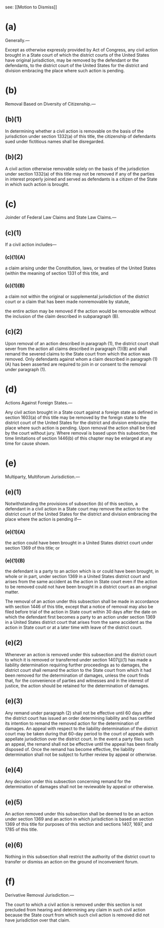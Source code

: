see: [[Motion to Dismiss]]
# (a)
Generally.—

Except as otherwise expressly provided by Act of Congress, any civil action brought in a State court of which the district courts of the United States have original jurisdiction, may be removed by the defendant or the defendants, to the district court of the United States for the district and division embracing the place where such action is pending.

# (b)
Removal Based on Diversity of Citizenship.—

## (b)(1)

In determining whether a civil action is removable on the basis of the jurisdiction under section 1332(a) of this title, the citizenship of defendants sued under fictitious names shall be disregarded.

## (b)(2)

A civil action otherwise removable solely on the basis of the jurisdiction under section 1332(a) of this title may not be removed if any of the parties in interest properly joined and served as defendants is a citizen of the State in which such action is brought.

# (c)
Joinder of Federal Law Claims and State Law Claims.—

## (c)(1)

If a civil action includes—

### (c)(1)(A)

a claim arising under the Constitution, laws, or treaties of the United States (within the meaning of section 1331 of this title, and

### (c)(1)(B)

a claim not within the original or supplemental jurisdiction of the district court or a claim that has been made nonremovable by statute,

the entire action may be removed if the action would be removable without the inclusion of the claim described in subparagraph (B).

## (c)(2)

Upon removal of an action described in paragraph (1), the district court shall sever from the action all claims described in paragraph (1)(B) and shall remand the severed claims to the State court from which the action was removed. Only defendants against whom a claim described in paragraph (1)(A) has been asserted are required to join in or consent to the removal under paragraph (1).

# (d)
Actions Against Foreign States.—

Any civil action brought in a State court against a foreign state as defined in section 1603(a) of this title may be removed by the foreign state to the district court of the United States for the district and division embracing the place where such action is pending. Upon removal the action shall be tried by the court without jury. Where removal is based upon this subsection, the time limitations of section 1446(b) of this chapter may be enlarged at any time for cause shown.

# (e)
Multiparty, Multiforum Jurisdiction.—

## (e)(1)
Notwithstanding the provisions of subsection (b) of this section, a defendant in a civil action in a State court may remove the action to the district court of the United States for the district and division embracing the place where the action is pending if—

### (e)(1)(A)

the action could have been brought in a United States district court under section 1369 of this title; or

### (e)(1)(B)

the defendant is a party to an action which is or could have been brought, in whole or in part, under section 1369 in a United States district court and arises from the same accident as the action in State court even if the action to be removed could not have been brought in a district court as an original matter.

The removal of an action under this subsection shall be made in accordance with section 1446 of this title, except that a notice of removal may also be filed before trial of the action in State court within 30 days after the date on which the defendant first becomes a party to an action under section 1369 in a United States district court that arises from the same accident as the action in State court or at a later time with leave of the district court.

## (e)(2)

Whenever an action is removed under this subsection and the district court to which it is removed or transferred under section 1407(j)(1) has made a liability determination requiring further proceedings as to damages, the district court shall remand the action to the State court from which it had been removed for the determination of damages, unless the court finds that, for the convenience of parties and witnesses and in the interest of justice, the action should be retained for the determination of damages.

## (e)(3)

Any remand under paragraph (2) shall not be effective until 60 days after the district court has issued an order determining liability and has certified its intention to remand the removed action for the determination of damages. An appeal with respect to the liability determination of the district court may be taken during that 60-day period to the court of appeals with appellate jurisdiction over the district court. In the event a party files such an appeal, the remand shall not be effective until the appeal has been finally disposed of. Once the remand has become effective, the liability determination shall not be subject to further review by appeal or otherwise.

## (e)(4)

Any decision under this subsection concerning remand for the determination of damages shall not be reviewable by appeal or otherwise.

## (e)(5)

An action removed under this subsection shall be deemed to be an action under section 1369 and an action in which jurisdiction is based on section 1369 of this title for purposes of this section and sections 1407, 1697, and 1785 of this title.

## (e)(6)

Nothing in this subsection shall restrict the authority of the district court to transfer or dismiss an action on the ground of inconvenient forum.

# (f)
Derivative Removal Jurisdiction.—

The court to which a civil action is removed under this section is not precluded from hearing and determining any claim in such civil action because the State court from which such civil action is removed did not have jurisdiction over that claim.